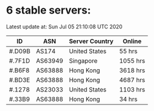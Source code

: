 # 6 stable servers:

Latest update at: Sun Jul 05 21:10:08 UTC 2020

| ID | ASN | Server Country | Online |
| -- | --- | -------------- | ------ |
| #.D09B | AS174 | United States | 55 hrs |
| #.7F1D | AS63949 | Singapore | 1055 hrs |
| #.B6F8 | AS63888 | Hong Kong | 3618 hrs |
| #.BD3E | AS63888 | Hong Kong | 4687 hrs |
| #.1278 | AS23033 | United States | 1103 hrs |
| #.33B9 | AS63888 | Hong Kong | 34 hrs |

